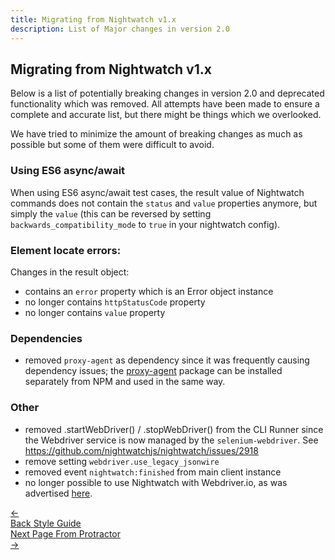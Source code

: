 ```yaml
---
title: Migrating from Nightwatch v1.x
description: List of Major changes in version 2.0
---
```


## Migrating from Nightwatch v1.x

Below is a list of potentially breaking changes in version 2.0 and deprecated functionality which was removed. All attempts have been made to ensure a complete and accurate list, but there might be things which we overlooked.

We have tried to minimize the amount of breaking changes as much as possible but some of them were difficult to avoid.

### Using ES6 async/await
When using ES6 async/await test cases, the result value of Nightwatch commands does not contain the `status` and `value` properties anymore, but simply the `value` (this can be reversed by setting `backwards_compatibility_mode` to `true` in your nightwatch config).

### Element locate errors:
Changes in the result object:
- contains an `error` property which is an Error object instance
- no longer contains `httpStatusCode` property
- no longer contains `value` property

### Dependencies
- removed `proxy-agent` as dependency since it was frequently causing dependency issues; the [proxy-agent](https://www.npmjs.com/package/proxy-agent) package can be installed separately from NPM and used in the same way.

### Other
- removed .startWebDriver() / .stopWebDriver() from the CLI Runner since the Webdriver service is now managed by the `selenium-webdriver`.
  See https://github.com/nightwatchjs/nightwatch/issues/2918
- remove setting `webdriver.use_legacy_jsonwire`
- removed event `nightwatch:finished` from main client instance
- no longer possible to use Nightwatch with Webdriver.io, as was advertised [here](https://v17.nightwatchjs.org/guide/extending-nightwatch/using-with-webdriverio.html).

<ul style="display: none"></ul>

<div class="doc-pagination pt-40">
  <div class="previous">
    <a href="https://nightwatchjs.org/guide/contributing/styleguide.html">
      <span>←</span>
        <div class="d-flex flex-column">
          <span class="smallT">Back</span>
          <span class="bigT">Style Guide</span>
        </div>
    </a>
  </div>
  <div class="next">
    <a href="https://nightwatchjs.org/guide/migrating-to-nightwatch/from-protractor.html">
        <div class="d-flex flex-column">
          <span class="smallT">Next Page</span>
          <span class="bigT">From Protractor</span>
        </div>
        <span>→</span>
    </a>
  </div>
</div>